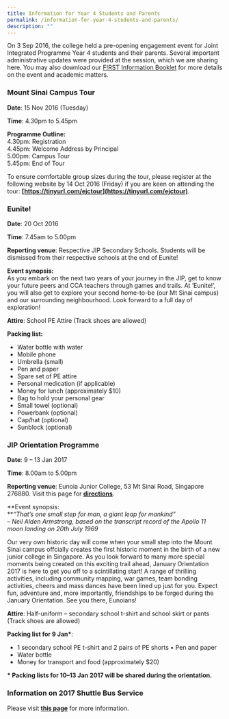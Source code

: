 ```yaml
---
title: Information for Year 4 Students and Parents
permalink: /information-for-year-4-students-and-parents/
description: ""
---
```

On 3 Sep 2016, the college held a pre-opening engagement event for Joint Integrated Programme Year 4 students and their parents. Several important administrative updates were provided at the session, which we are sharing here. You may also download our [F!RST Information Booklet](https://eunoiajc.moe.edu.sg/wp-content/uploads/2016/10/FIRST-Information-Booklet.pdf) for more details on the event and academic matters.

### Mount Sinai Campus Tour

**Date**: 15 Nov 2016 (Tuesday)

**Time**: 4.30pm to 5.45pm

**Programme Outline:**  
4.30pm: Registration  
4.45pm: Welcome Address by Principal  
5.00pm: Campus Tour  
5.45pm: End of Tour

To ensure comfortable group sizes during the tour, please register at the following website by 14 Oct 2016 (Friday) if you are keen on attending the tour: **[https://tinyurl.com/ejctour](https://tinyurl.com/ejctour)**.

### Eunite!

**Date**: 20 Oct 2016

**Time**: 7.45am to 5.00pm

**Reporting venue**: Respective JIP Secondary Schools. Students will be dismissed from their respective schools at the end of Eunite!

**Event synopsis:**  
As you embark on the next two years of your journey in the JIP, get to know your future peers and CCA teachers through games and trails. At ‘Eunite!’, you will also get to explore your second home-to-be (our Mt Sinai campus) and our surrounding neighbourhood. Look forward to a full day of exploration!

**Attire**: School PE Attire (Track shoes are allowed)

**Packing list:**

*   Water bottle with water
*   Mobile phone
*   Umbrella (small)
*   Pen and paper
*   Spare set of PE attire
*   Personal medication (if applicable)
*   Money for lunch (approximately $10)
*   Bag to hold your personal gear
*   Small towel (optional)
*   Powerbank (optional)
*   Cap/hat (optional)
*   Sunblock (optional)

### JIP Orientation Programme

**Date**: 9 – 13 Jan 2017

**Time**: 8.00am to 5.00pm

**Reporting venue**: Eunoia Junior College, 53 Mt Sinai Road, Singapore 276880. Visit this page for **[directions](https://eunoiajc.moe.edu.sg/about/campus/)**.

**Event synopsis:  
**_“That’s one small step for man, a giant leap for mankind”_  
_– Neil Alden Armstrong, based on the transcript record of the Apollo 11 moon landing on 20th July 1969_

Our very own historic day will come when your small step into the Mount Sinai campus offcially creates the first historic moment in the birth of a new junior college in Singapore. As you look forward to many more special moments being created on this exciting trail ahead, January Orientation 2017 is here to get you off to a scintillating start! A range of thrilling activities, including community mapping, war games, team bonding activities, cheers and mass dances have been lined up just for you. Expect fun, adventure and, more importantly, friendships to be forged during the January Orientation. See you there, Eunoians!

**Attire**: Half-uniform – secondary school t-shirt and school skirt or pants (Track shoes are allowed)

**Packing list for 9 Jan\***:

*   1 secondary school PE t-shirt and 2 pairs of PE shorts • Pen and paper
*   Water bottle
*   Money for transport and food (approximately $20)

**\* Packing lists for 10–13 Jan 2017 will be shared during the orientation.**

### Information on 2017 Shuttle Bus Service

Please visit [**this page**](https://eunoiajc.moe.edu.sg/information-on-2017-shuttle-bus-service/) for more information.